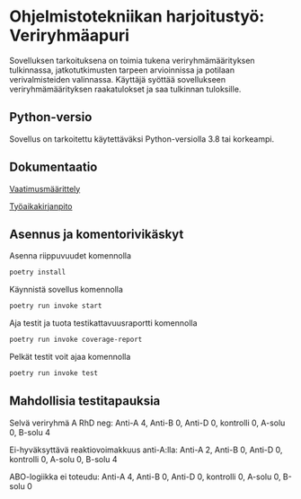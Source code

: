# Ohjelmistotekniikan harjoitustyö: Veriryhmäapuri

Sovelluksen tarkoituksena on toimia tukena veriryhmämäärityksen tulkinnassa, jatkotutkimusten tarpeen arvioinnissa ja potilaan verivalmisteiden valinnassa. Käyttäjä syöttää sovellukseen veriryhmämäärityksen raakatulokset ja saa tulkinnan tuloksille.

## Python-versio

Sovellus on tarkoitettu käytettäväksi Python-versiolla 3.8 tai korkeampi.

## Dokumentaatio

[Vaatimusmäärittely](https://github.com/sari-bee/ot-harjoitustyo/blob/master/dokumentaatio/vaatimusmaarittely.md)

[Työaikakirjanpito](https://github.com/sari-bee/ot-harjoitustyo/blob/master/dokumentaatio/tuntikirjanpito.md)

## Asennus ja komentorivikäskyt

Asenna riippuvuudet komennolla

```bash
poetry install
```

Käynnistä sovellus komennolla

```bash
poetry run invoke start
```

Aja testit ja tuota testikattavuusraportti komennolla

```bash
poetry run invoke coverage-report
```

Pelkät testit voit ajaa komennolla

```bash
poetry run invoke test
```

## Mahdollisia testitapauksia

Selvä veriryhmä A RhD neg: Anti-A 4, Anti-B 0, Anti-D 0, kontrolli 0, A-solu 0, B-solu 4

Ei-hyväksyttävä reaktiovoimakkuus anti-A:lla: Anti-A 2, Anti-B 0, Anti-D 0, kontrolli 0, A-solu 0, B-solu 4

ABO-logiikka ei toteudu: Anti-A 4, Anti-B 0, Anti-D 0, kontrolli 0, A-solu 0, B-solu 0
